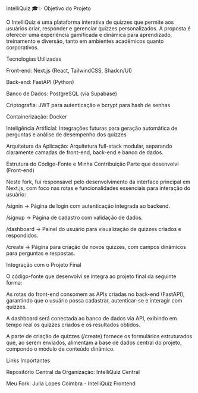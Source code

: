 IntelliQuiz 🎓✨
Objetivo do Projeto

O IntelliQuiz é uma plataforma interativa de quizzes que permite aos usuários criar, responder e gerenciar quizzes personalizados. A proposta é oferecer uma experiência gamificada e dinâmica para aprendizado, treinamento e diversão, tanto em ambientes acadêmicos quanto corporativos.

Tecnologias Utilizadas

Front-end: Next.js (React, TailwindCSS, Shadcn/UI)

Back-end: FastAPI (Python)

Banco de Dados: PostgreSQL (via Supabase)

Criptografia: JWT para autenticação e bcrypt para hash de senhas

Containerização: Docker

Inteligência Artificial: Integrações futuras para geração automática de perguntas e análise de desempenho dos quizzes

Arquitetura da Aplicação: Arquitetura full-stack modular, separando claramente camadas de front-end, back-end e banco de dados.

Estrutura do Código-Fonte e Minha Contribuição
Parte que desenvolvi (Front-end)

Neste fork, fui responsável pelo desenvolvimento da interface principal em Next.js, com foco nas rotas e funcionalidades essenciais para interação do usuário:

/signin → Página de login com autenticação integrada ao backend.

/signup → Página de cadastro com validação de dados.

/dashboard → Painel do usuário para visualização de quizzes criados e respondidos.

/create → Página para criação de novos quizzes, com campos dinâmicos para perguntas e respostas.

Integração com o Projeto Final

O código-fonte que desenvolvi se integra ao projeto final da seguinte forma:

As rotas do front-end consomem as APIs criadas no back-end (FastAPI), garantindo que o usuário possa cadastrar, autenticar-se e interagir com quizzes.

A dashboard será conectada ao banco de dados via API, exibindo em tempo real os quizzes criados e os resultados obtidos.

A parte de criação de quizzes (/create) fornece os formulários estruturados que, ao serem enviados, alimentam a base de dados central do projeto, compondo o módulo de conteúdo dinâmico.

Links Importantes

Repositório Central da Organização: IntelliQuiz Central

Meu Fork: Julia Lopes Coimbra - IntelliQuiz Frontend
